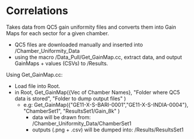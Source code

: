 # Correlations

Takes data from QC5 gain uniformity files and converts them into Gain Maps for each sector for a given chamber.

- QC5 files are downloaded manually and inserted into /Chamber_Uniformity_Data
- using the macro /Data_Pull/Get_GainMap.cc, extract data, and output GainMaps + values (CSVs) to /Results.


Using Get_GainMap.cc:

- Load file into Root.
- in Root, Get_GainMap({Vec of Chamber Names}, "Folder where QC5 data is stored", "Folder to dump output files" )
  - e.g: Get_GainMap({"GE11-X-S-BARI-0001","GE11-X-S-INDIA-0004"}, "ChamberSet1", "ResultsSet1/Gain_8k" )
    - data will be drawn from: /Chamber_Uniformity_Data/ChamberSet1
    - outputs (.png + .csv) will be dumped into: /Results/ResultsSet1
